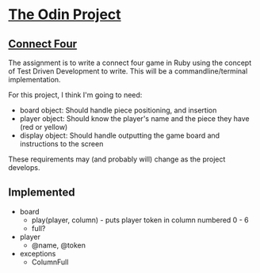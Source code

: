 # [The Odin Project](https://theodinproject.com)

## [Connect Four](https://en.wikipedia.org/wiki/Connect_Four)

The assignment is to write a connect four game in Ruby using the concept of Test Driven Development to write. This will be a commandline/terminal implementation.

For this project, I think I'm going to need:

- board object: Should handle piece positioning, and insertion
- player object: Should know the player's name and the piece they have (red or yellow)
- display object: Should handle outputting the game board and instructions to the screen

These requirements may (and probably will) change as the project develops.

## Implemented

- board
  - play(player, column) - puts player token in column numbered 0 - 6
  - full?
- player
  - @name, @token
- exceptions
  - ColumnFull
